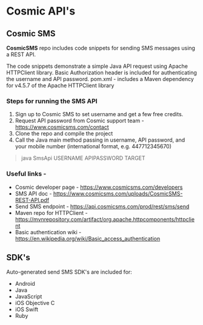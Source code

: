# Cosmic API's
## Cosmic SMS
**CosmicSMS** repo includes code snippets for sending SMS messages using a REST API.

The code snippets demonstrate a simple Java API request using Apache HTTPClient library.
Basic Authorization header is included for authenticating the username and API password.
pom.xml - includes a Maven dependency for v4.5.7 of the Apache HTTPClient library

### Steps for running the SMS API
1. Sign up to Cosmic SMS to set username and get a few free credits.
2. Request API password from Cosmic support team - https://www.cosmicsms.com/contact
3. Clone the repo and compile the project
4. Call the Java main method passing in username, API password, and your mobile number (international format, e.g. 447712345670)

> java SmsApi USERNAME APIPASSWORD TARGET

### Useful links -
- Cosmic developer page - https://www.cosmicsms.com/developers
- SMS API doc - https://www.cosmicsms.com/uploads/CosmicSMS-REST-API.pdf
- Send SMS endpoint - https://api.cosmicsms.com/prod/rest/sms/send
- Maven repo for HTTPClient - https://mvnrepository.com/artifact/org.apache.httpcomponents/httpclient
- Basic authentication wiki - https://en.wikipedia.org/wiki/Basic_access_authentication


## SDK's
Auto-generated send SMS SDK's are included for:
- Android
- Java
- JavaScript
- iOS Objective C
- iOS Swift
- Ruby
